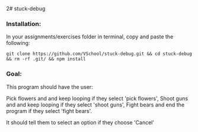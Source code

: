 2# stuck-debug
### Installation:
In your assignments/exercises folder in terminal, copy and paste the following:

```
git clone https://github.com/VSchool/stuck-debug.git && cd stuck-debug && rm -rf .git/ && npm install
```

### Goal:
This program should have the user:

Pick flowers and and keep looping if they select 'pick flowers',
Shoot guns and and keep looping if they select 'shoot guns',
Fight bears and end the program if they select 'fight bears'. 

It should tell them to select an option if they choose 'Cancel'
